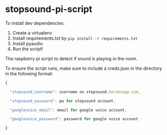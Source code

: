 stopsound-pi-script
===================

To install dev dependencies:
1.  Create a virtualenv
2.  Install requirements.txt by `pip install -r requirements.txt`
3.  Install pyaudio
4.  Run the script!

The raspberry pi script to detect if sound is playing in the room. 

To ensure the script runs, make sure to include a creds.json in the directory in the following format:

```javascript
{

  "stopsound_username": username on stopsound.herokuapp.com, 

  "stopsound_password": pw for stopsound account,

  "googlevoice_email": email for google voice account,

  "googlevoice_password": password for google voice account

}
```

